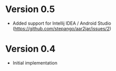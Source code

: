 
# Version 0.5

- Added support for Intellij IDEA / Android Studio (https://github.com/stepango/aar2jar/issues/2)

# Version 0.4

- Initial implementation 